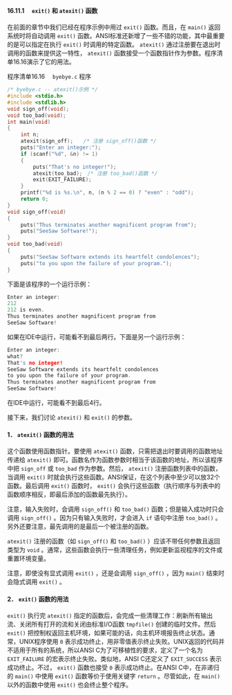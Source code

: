 #### 16.11.1　 `exit()` 和 `atexit()` 函数

在前面的章节中我们已经在程序示例中用过 `exit()` 函数。而且，在 `main()` 返回系统时将自动调用 `exit()` 函数。ANSI标准还新增了一些不错的功能，其中最重要的是可以指定在执行 `exit()` 时调用的特定函数。 `atexit()` 通过注册要在退出时调用的函数来提供这一特性， `atexit()` 函数接受一个函数指针作为参数。程序清单16.16演示了它的用法。

程序清单16.16　 `byebye.c` 程序

```c
/* byebye.c -- atexit()示例 */
#include <stdio.h>
#include <stdlib.h>
void sign_off(void);
void too_bad(void);
int main(void)
{
　　 int n;
　　 atexit(sign_off);　　/* 注册 sign_off()函数 */
　　 puts("Enter an integer:");
　　 if (scanf("%d", &n) != 1)
　　 {
　　　　　puts("That's no integer!");
　　　　　atexit(too_bad);　/* 注册 too_bad()函数 */
　　　　　exit(EXIT_FAILURE);
　　 }
　　 printf("%d is %s.\n", n, (n % 2 == 0) ? "even" : "odd");
　　 return 0;
}
void sign_off(void)
{
　　 puts("Thus terminates another magnificent program from");
　　 puts("SeeSaw Software!");
}
void too_bad(void)
{
　　 puts("SeeSaw Software extends its heartfelt condolences");
　　 puts("to you upon the failure of your program.");
}
```

下面是该程序的一个运行示例：

```c
Enter an integer:
212
212 is even.
Thus terminates another magnificent program from
SeeSaw Software!

```

如果在IDE中运行，可能看不到最后两行。下面是另一个运行示例：

```c
Enter an integer:
what?
That's no integer!
SeeSaw Software extends its heartfelt condolences
to you upon the failure of your program.
Thus terminates another magnificent program from
SeeSaw Software!

```

在IDE中运行，可能看不到最后4行。

接下来，我们讨论 `atexit()` 和 `exit()` 的参数。

#### 1． `atexit()` 函数的用法

这个函数使用函数指针。要使用 `atexit()` 函数，只需把退出时要调用的函数地址传递给 `atexit()` 即可。函数名作为函数参数时相当于该函数的地址，所以该程序中把 `sign_off` 或 `too_bad` 作为参数。然后， `atexit()` 注册函数列表中的函数，当调用 `exit()` 时就会执行这些函数。ANSI保证，在这个列表中至少可以放32个函数。最后调用 `exit()` 函数时， `exit()` 会执行这些函数（执行顺序与列表中的函数顺序相反，即最后添加的函数最先执行）。

注意，输入失败时，会调用 `sign_off()` 和 `too_bad()` 函数；但是输入成功时只会调用 `sign_off()` 。因为只有输入失败时，才会进入 `if` 语句中注册 `too_bad()` 。另外还要注意，最先调用的是最后一个被注册的函数。

`atexit()` 注册的函数（如 `sign_off()` 和 `too_bad()` ）应该不带任何参数且返回类型为 `void` 。通常，这些函数会执行一些清理任务，例如更新监视程序的文件或重置环境变量。

注意，即使没有显式调用 `exit()` ，还是会调用 `sign_off()` ，因为 `main()` 结束时会隐式调用 `exit()` 。

#### 2． `exit()` 函数的用法

`exit()` 执行完 `atexit()` 指定的函数后，会完成一些清理工作：刷新所有输出流、关闭所有打开的流和关闭由标准I/O函数 `tmpfile()` 创建的临时文件。然后 `exit()` 把控制权返回主机环境，如果可能的话，向主机环境报告终止状态。通常，UNIX程序使用 `0` 表示成功终止，用非零值表示终止失败。UNIX返回的代码并不适用于所有的系统，所以ANSI C为了可移植性的要求，定义了一个名为 `EXIT_FAILURE` 的宏表示终止失败。类似地，ANSI C还定义了 `EXIT_SUCCESS` 表示成功终止。不过， `exit()` 函数也接受 `0` 表示成功终止。在ANSI C中，在非递归的 `main()` 中使用 `exit()` 函数等价于使用关键字 `return` 。尽管如此，在 `main()` 以外的函数中使用 `exit()` 也会终止整个程序。

